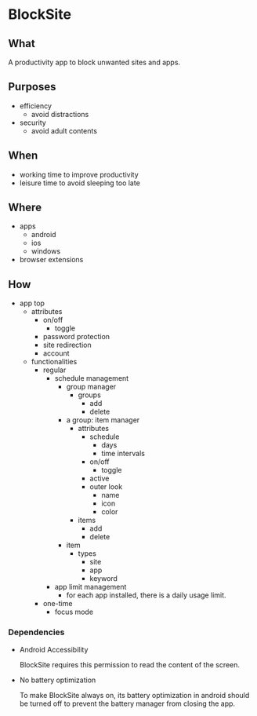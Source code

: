 # BlockSite

## What

A productivity app to block unwanted sites and apps.

## Purposes

- efficiency
    - avoid distractions
- security
    - avoid adult contents

## When

- working time to improve productivity
- leisure time to avoid sleeping too late

## Where

- apps
    - android
    - ios
    - windows
- browser extensions
  
## How

- app top
    - attributes
        - on/off
            - toggle
        - password protection
        - site redirection
        - account
    - functionalities
        - regular
            - schedule management
                - group manager
                    - groups
                        - add
                        - delete
                - a group: item manager
                    - attributes
                        - schedule
                            - days
                            - time intervals
                        - on/off
                            - toggle
                        - active
                        - outer look
                            - name
                            - icon
                            - color
                    - items
                        - add
                        - delete
                - item
                    - types
                        - site
                        - app
                        - keyword
            - app limit management
                - for each app installed, there is a daily usage limit.
        - one-time
            - focus mode

### Dependencies

- Android Accessibility

    BlockSite requires this permission to read the content of the screen.

- No battery optimization

    To make BlockSite always on, its battery optimization in android should be turned off to prevent the battery manager from closing the app.
